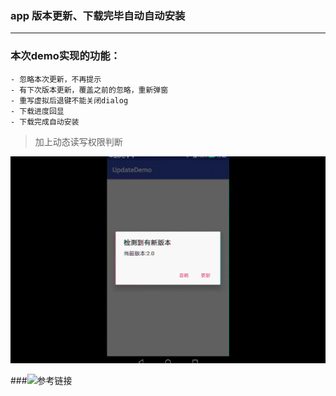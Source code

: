 ### app 版本更新、下载完毕自动自动安装
---

### 本次demo实现的功能：
```
- 忽略本次更新，不再提示
- 有下次版本更新，覆盖之前的忽略，重新弹窗
- 重写虚拟后退键不能关闭dialog
- 下载进度回显
- 下载完成自动安装
```

> 加上动态读写权限判断

![image](https://github.com/BmobSnail/UpdateDemo/blob/master/images/UpdateDemo.gif)

###![参考链接](https://github.com/BmobSnail/UpdateDemo)
